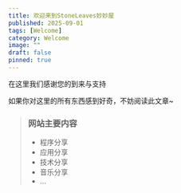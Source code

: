 ```yaml
---
title: 欢迎来到StoneLeaves妙妙屋
published: 2025-09-01
tags: [Welcome]
category: Welcome
image: ""
draft: false
pinned: true
---
```


在这里我们感谢您的到来与支持

如果你对这里的所有东西感到好奇，不妨阅读此文章~

> ### 网站主要内容
> - 程序分享
> - 应用分享
> - 技术分享
> - 音乐分享
> - ...

